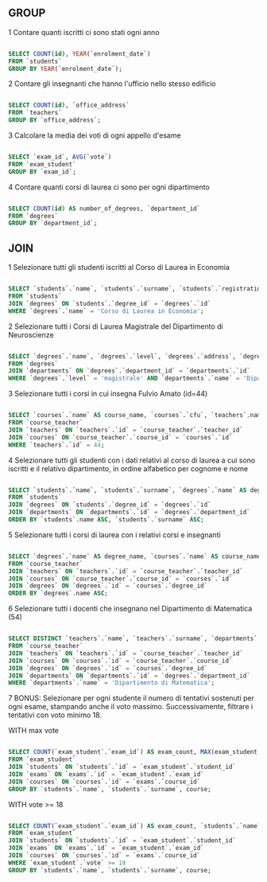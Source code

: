## GROUP

1 Contare quanti iscritti ci sono stati ogni anno

```sql

SELECT COUNT(id), YEAR(`enrolment_date`)
FROM `students`
GROUP BY YEAR(`enrolment_date`);

```

2 Contare gli insegnanti che hanno l'ufficio nello stesso edificio

```sql

SELECT COUNT(id), `office_address`
FROM `teachers`   
GROUP BY `office_address`;

```

3 Calcolare la media dei voti di ogni appello d'esame

```sql

SELECT `exam_id`, AVG(`vote`)
FROM `exam_student`
GROUP BY `exam_id`;

```

4 Contare quanti corsi di laurea ci sono per ogni dipartimento

```sql

SELECT COUNT(id) AS number_of_degrees, `department_id`
FROM `degrees`
GROUP BY `department_id`;

```


## JOIN

1 Selezionare tutti gli studenti iscritti al Corso di Laurea in Economia

```sql

SELECT `students`.`name`, `students`.`surname`, `students`.`registration_number`, `degrees`.`name` AS degree
FROM `students` 
JOIN `degrees` ON `students`.`degree_id` = `degrees`.`id` 
WHERE `degrees`.`name` = 'Corso di Laurea in Economia';

```

2 Selezionare tutti i Corsi di Laurea Magistrale del Dipartimento di Neuroscienze

```sql

SELECT `degrees`.`name`, `degrees`.`level`, `degrees`.`address`, `degrees`.`email`, `departments`.`name`, `departments`.`address`
FROM `degrees`
JOIN `departments` ON `degrees`.`department_id` = `departments`.`id`
WHERE `degrees`.`level` = 'magistrale' AND `departments`.`name` = 'Dipartimento di Neuroscienze';

```

3 Selezionare tutti i corsi in cui insegna Fulvio Amato (id=44)

```sql

SELECT `courses`.`name` AS course_name, `courses`.`cfu`, `teachers`.name AS teacher_name, `teachers`.`surname` AS teacher_surname
FROM `course_teacher`
JOIN `teachers` ON `teachers`.`id` = `course_teacher`.`teacher_id`
JOIN `courses` ON `course_teacher`.`course_id` = `courses`.`id`
WHERE `teachers`.`id` = 44;

```

4 Selezionare tutti gli studenti con i dati relativi al corso di laurea a cui sono iscritti e il relativo dipartimento, in ordine alfabetico per cognome e nome

```sql

SELECT `students`.`name`, `students`.`surname`, `degrees`.`name` AS degree_name, `departments`.`name` AS dep_name
FROM `students`
JOIN `degrees` ON `students`.`degree_id` = `degrees`.`id`
JOIN `departments` ON `departments`.`id` = `degrees`.`department_id`
ORDER BY `students`.name ASC, `students`.`surname` ASC;

```

5 Selezionare tutti i corsi di laurea con i relativi corsi e insegnanti

```sql

SELECT `degrees`.`name` AS degree_name, `courses`.`name` AS course_name, `teachers`.name AS teacher_name, `teachers`.`surname` AS teacher_surname
FROM `course_teacher`
JOIN `teachers` ON `teachers`.`id` = `course_teacher`.`teacher_id`
JOIN `courses` ON `course_teacher`.`course_id` = `courses`.`id`
JOIN `degrees` ON `degrees`.`id` = `courses`.`degree_id`
ORDER BY `degrees`.name ASC;

```

6 Selezionare tutti i docenti che insegnano nel Dipartimento di Matematica (54)

```sql

SELECT DISTINCT `teachers`.`name`, `teachers`.`surname`, `departments`.`name` AS  Department
FROM `course_teacher`
JOIN `teachers` ON `teachers`.`id` = `course_teacher`.`teacher_id`
JOIN `courses` ON `courses`.`id` = `course_teacher`.`course_id`
JOIN `degrees` ON `degrees`.`id` = `courses`.`degree_id`
JOIN `departments` ON `departments`.`id` = `degrees`.`department_id`
WHERE `departments`.`name` = 'Dipartimento di Matematica';

```

7 BONUS: Selezionare per ogni studente il numero di tentativi sostenuti per ogni esame, stampando anche il voto massimo. Successivamente, filtrare i tentativi con voto minimo 18.

  WITH max vote

```sql

SELECT COUNT(`exam_student`.`exam_id`) AS exam_count, MAX(exam_student.vote), `students`.`name`, `students`.`surname`, `courses`.`name` AS course
FROM `exam_student`
JOIN `students` ON `students`.`id` = `exam_student`.`student_id`
JOIN `exams` ON `exams`.`id` = `exam_student`.`exam_id`
JOIN `courses` ON `courses`.`id` = `exams`.`course_id`
GROUP BY `students`.`name`, `students`.`surname`, course;

```
   
   WITH vote >= 18

```sql

SELECT COUNT(`exam_student`.`exam_id`) AS exam_count, `students`.`name`, `students`.`surname`, `courses`.`name` AS course
FROM `exam_student`
JOIN `students` ON `students`.`id` = `exam_student`.`student_id`
JOIN `exams` ON `exams`.`id` = `exam_student`.`exam_id`
JOIN `courses` ON `courses`.`id` = `exams`.`course_id`
WHERE `exam_student`.`vote` >= 18
GROUP BY `students`.`name`, `students`.`surname`, course;

```

